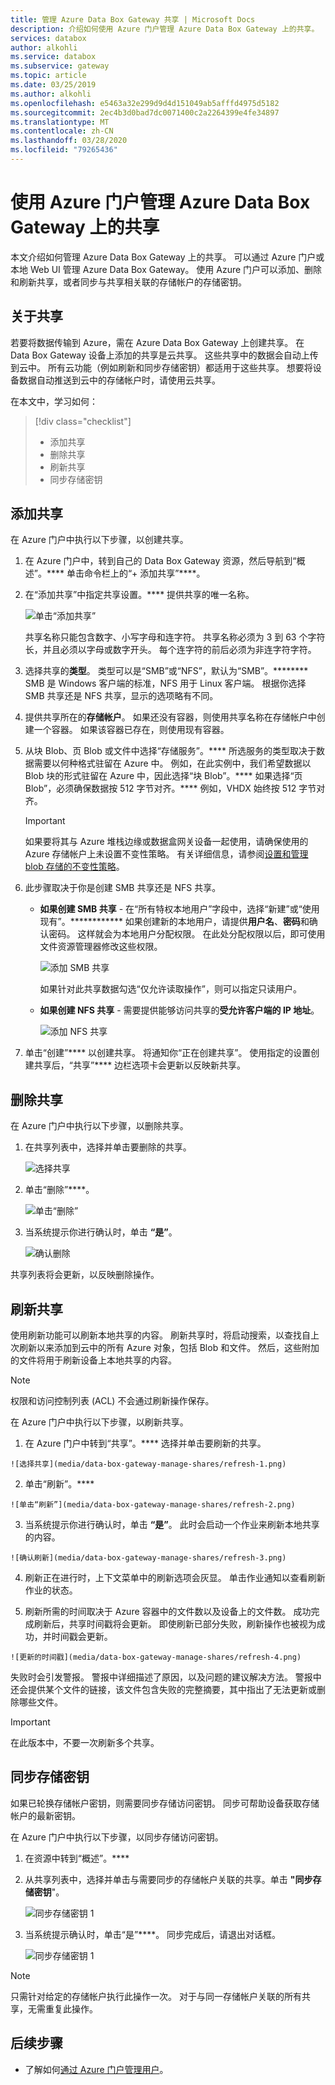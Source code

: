 ```yaml
---
title: 管理 Azure Data Box Gateway 共享 | Microsoft Docs
description: 介绍如何使用 Azure 门户管理 Azure Data Box Gateway 上的共享。
services: databox
author: alkohli
ms.service: databox
ms.subservice: gateway
ms.topic: article
ms.date: 03/25/2019
ms.author: alkohli
ms.openlocfilehash: e5463a32e299d9d4d151049ab5afffd4975d5182
ms.sourcegitcommit: 2ec4b3d0bad7dc0071400c2a2264399e4fe34897
ms.translationtype: MT
ms.contentlocale: zh-CN
ms.lasthandoff: 03/28/2020
ms.locfileid: "79265436"
---
```

# <a name="use-the-azure-portal-to-manage-shares-on-your-azure-data-box-gateway"></a>使用 Azure 门户管理 Azure Data Box Gateway 上的共享 

本文介绍如何管理 Azure Data Box Gateway 上的共享。 可以通过 Azure 门户或本地 Web UI 管理 Azure Data Box Gateway。 使用 Azure 门户可以添加、删除和刷新共享，或者同步与共享相关联的存储帐户的存储密钥。

## <a name="about-shares"></a>关于共享

若要将数据传输到 Azure，需在 Azure Data Box Gateway 上创建共享。 在 Data Box Gateway 设备上添加的共享是云共享。 这些共享中的数据会自动上传到云中。 所有云功能（例如刷新和同步存储密钥）都适用于这些共享。 想要将设备数据自动推送到云中的存储帐户时，请使用云共享。

在本文中，学习如何：

> [!div class="checklist"]
> * 添加共享
> * 删除共享
> * 刷新共享
> * 同步存储密钥


## <a name="add-a-share"></a>添加共享

在 Azure 门户中执行以下步骤，以创建共享。

1. 在 Azure 门户中，转到自己的 Data Box Gateway 资源，然后导航到“概述”。**** 单击命令栏上的“+ 添加共享”****。
2. 在“添加共享”中指定共享设置。**** 提供共享的唯一名称。

    ![单击“添加共享”](media/data-box-gateway-manage-shares/add-share-1.png)

    共享名称只能包含数字、小写字母和连字符。 共享名称必须为 3 到 63 个字符长，并且必须以字母或数字开头。 每个连字符的前后必须为非连字符字符。

3. 选择共享的**类型**。 类型可以是“SMB”或“NFS”，默认为“SMB”。******** SMB 是 Windows 客户端的标准，NFS 用于 Linux 客户端。 根据你选择 SMB 共享还是 NFS 共享，显示的选项略有不同。

4. 提供共享所在的**存储帐户**。 如果还没有容器，则使用共享名称在存储帐户中创建一个容器。 如果该容器已存在，则使用现有容器。  

5. 从块 Blob、页 Blob 或文件中选择“存储服务”。**** 所选服务的类型取决于数据需要以何种格式驻留在 Azure 中。 例如，在此实例中，我们希望数据以 Blob 块的形式驻留在 Azure 中，因此选择“块 Blob”。**** 如果选择“页 Blob”，必须确保数据按 512 字节对齐。**** 例如，VHDX 始终按 512 字节对齐。

   > [!IMPORTANT]
   > 如果要将其与 Azure 堆栈边缘或数据盒网关设备一起使用，请确保使用的 Azure 存储帐户上未设置不变性策略。 有关详细信息，请参阅[设置和管理 blob 存储的不变性策略](https://docs.microsoft.com/azure/storage/blobs/storage-blob-immutability-policies-manage)。

6. 此步骤取决于你是创建 SMB 共享还是 NFS 共享。
    - **如果创建 SMB 共享** - 在“所有特权本地用户”字段中，选择“新建”或“使用现有”。************ 如果创建新的本地用户，请提供**用户名**、**密码**和确认密码。 这样就会为本地用户分配权限。 在此处分配权限以后，即可使用文件资源管理器修改这些权限。

        ![添加 SMB 共享](media/data-box-gateway-manage-shares/add-share-2.png)

        如果针对此共享数据勾选“仅允许读取操作”，则可以指定只读用户。
    - **如果创建 NFS 共享** - 需要提供能够访问共享的**受允许客户端的 IP 地址**。

        ![添加 NFS 共享](media/data-box-gateway-manage-shares/add-share-3.png)

7. 单击“创建”**** 以创建共享。 将通知你“正在创建共享”。 使用指定的设置创建共享后，“共享”**** 边栏选项卡会更新以反映新共享。
 
## <a name="delete-a-share"></a>删除共享

在 Azure 门户中执行以下步骤，以删除共享。

1. 在共享列表中，选择并单击要删除的共享。

    ![选择共享](media/data-box-gateway-manage-shares/delete-1.png)

2. 单击“删除”****。 

    ![单击“删除”](media/data-box-gateway-manage-shares/delete-2.png)

3. 当系统提示你进行确认时，单击 **“是”**。

    ![确认删除](media/data-box-gateway-manage-shares/delete-3.png)

共享列表将会更新，以反映删除操作。


## <a name="refresh-shares"></a>刷新共享

使用刷新功能可以刷新本地共享的内容。 刷新共享时，将启动搜索，以查找自上次刷新以来添加到云中的所有 Azure 对象，包括 Blob 和文件。 然后，这些附加的文件将用于刷新设备上本地共享的内容。 

> [!NOTE]
> 权限和访问控制列表 (ACL) 不会通过刷新操作保存。 

在 Azure 门户中执行以下步骤，以刷新共享。

1.   在 Azure 门户中转到“共享”。**** 选择并单击要刷新的共享。

    ![选择共享](media/data-box-gateway-manage-shares/refresh-1.png)

2.   单击“刷新”。**** 

    ![单击“刷新”](media/data-box-gateway-manage-shares/refresh-2.png)
 
3.   当系统提示你进行确认时，单击 **“是”**。 此时会启动一个作业来刷新本地共享的内容。 

    ![确认刷新](media/data-box-gateway-manage-shares/refresh-3.png)
 
4.   刷新正在进行时，上下文菜单中的刷新选项会灰显。 单击作业通知以查看刷新作业的状态。

5.   刷新所需的时间取决于 Azure 容器中的文件数以及设备上的文件数。 成功完成刷新后，共享时间戳将会更新。 即使刷新已部分失败，刷新操作也被视为成功，并时间戳会更新。 

    ![更新的时间戳](media/data-box-gateway-manage-shares/refresh-4.png)
 
失败时会引发警报。 警报中详细描述了原因，以及问题的建议解决方法。 警报中还会提供某个文件的链接，该文件包含失败的完整摘要，其中指出了无法更新或删除哪些文件。

>[!IMPORTANT]
> 在此版本中，不要一次刷新多个共享。

## <a name="sync-storage-keys"></a>同步存储密钥

如果已轮换存储帐户密钥，则需要同步存储访问密钥。 同步可帮助设备获取存储帐户的最新密钥。

在 Azure 门户中执行以下步骤，以同步存储访问密钥。

1. 在资源中转到“概述”。**** 
2. 从共享列表中，选择并单击与需要同步的存储帐户关联的共享。单击 **"同步存储密钥**"。 

     ![同步存储密钥 1](media/data-box-gateway-manage-shares/sync-storage-key-1.png)

3. 当系统提示确认时，单击“是”****。 同步完成后，请退出对话框。

     ![同步存储密钥 1](media/data-box-gateway-manage-shares/sync-storage-key-2.png)

>[!NOTE]
> 只需针对给定的存储帐户执行此操作一次。 对于与同一存储帐户关联的所有共享，无需重复此操作。


## <a name="next-steps"></a>后续步骤

- 了解如何[通过 Azure 门户管理用户](data-box-gateway-manage-users.md)。

